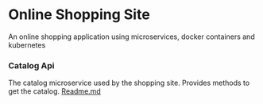 # Online Shopping Site 
An online shopping application using microservices, docker containers and kubernetes

### Catalog Api
The catalog microservice used by the shopping site. Provides methods to get the catalog.
[Readme.md](api/catalogapi/readme.md)
